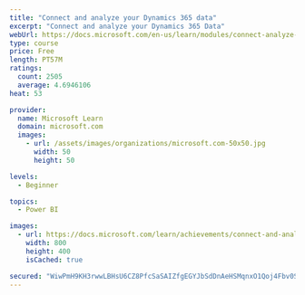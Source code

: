 ```yaml
---
title: "Connect and analyze your Dynamics 365 data​"
excerpt: "Connect and analyze your Dynamics 365 Data​"
webUrl: https://docs.microsoft.com/en-us/learn/modules/connect-analyze-dynamics-365-data/
type: course
price: Free
length: PT57M
ratings:
  count: 2505
  average: 4.6946106
heat: 53

provider:
  name: Microsoft Learn
  domain: microsoft.com
  images:
    - url: /assets/images/organizations/microsoft.com-50x50.jpg
      width: 50
      height: 50

levels:
  - Beginner

topics:
  - Power BI

images:
  - url: https://docs.microsoft.com/learn/achievements/connect-and-analyze-your-microsoft-dynamics-365-data-social.png
    width: 800
    height: 400
    isCached: true

secured: "WiwPmH9KH3rwwLBHsU6CZ8PfcSaSAIZfgEGYJbSdDnAeHSMqnxO1Qoj4Fbv0SbRETPGJV9QuwON/fsUded95tV81svA1K3cBy5PnRAEBSj++TT9zLKtaO4xZyM9pxtQWGYvz7JCqTGyqecGHDm2tlKsAqqLC8moCSxsDOR8l5WfhZAq9AKZNO//kC69ZZJPbW8Fd9ZVVjoH/1GpcEkovpQdF9Dvt92m06xQ8L1k5s+IyuO1S2Ks2GvN9trLARs3eqpLhqEA0lmdneMNijfojnCvd3w1kPBRrVKai9BO2NdT4JiOj2J16h2jf0TXSJfi9lvYt8Hm+qicmy74YOl2+m4f2rUH1PCI9IhlucP7ccWXsNjo+8WJEj8onLd4GROn6OB5CT47wyQFiVcfGG3P0pHnyADN2Dpn4XwpDhrpqfc4=;f8vX3yvNPH0qtkBeJq0uFQ=="
---
```


